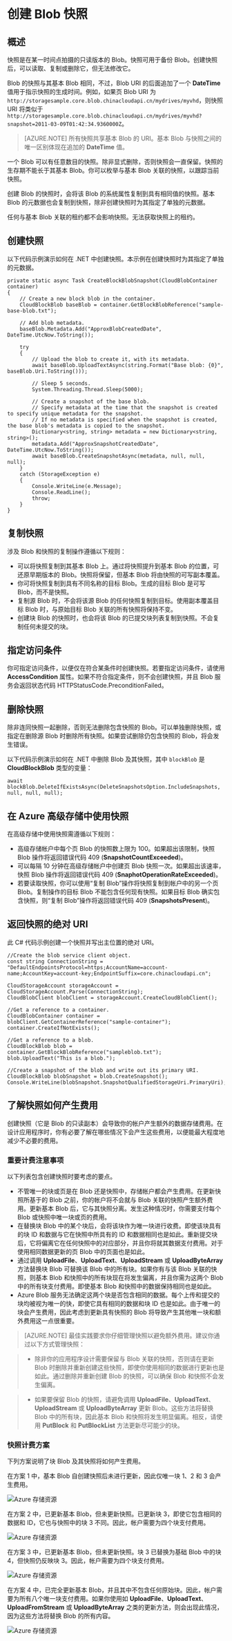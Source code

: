 ﻿<properties
    pageTitle="创建 blob 的只读快照 | Azure"
    description="了解如何在指定时刻及时创建 blob 的快照以备份 blob 数据。了解如何对快照计费，以及如何使用快照最大程度地减少容量费用。"
    services="storage"
    documentationcenter=""
    author="mmacy"
    manager="timlt"
    editor="tysonn" />  

<tags
    ms.assetid="3710705d-e127-4b01-8d0f-29853fb06d0d"
    ms.service="storage"
    ms.workload="storage"
    ms.tgt_pltfrm="na"
    ms.devlang="na"
    ms.topic="article"
    ms.date="12/07/2016"
    wacn.date="12/29/2016"
    ms.author="marsma" />  


# 创建 Blob 快照
## 概述
快照是在某一时间点拍摄的只读版本的 Blob。快照可用于备份 Blob。创建快照后，可以读取、复制或删除它，但无法修改它。

Blob 的快照与其基本 Blob 相同，不过，Blob URI 的后面追加了一个 **DateTime** 值用于指示快照的生成时间。例如，如果页 Blob URI 为 `http://storagesample.core.blob.chinacloudapi.cn/mydrives/myvhd`，则快照 URI 将类似于 `http://storagesample.core.blob.chinacloudapi.cn/mydrives/myvhd?snapshot=2011-03-09T01:42:34.9360000Z`。

> [AZURE.NOTE] 所有快照共享基本 Blob 的 URI。基本 Blob 与快照之间的唯一区别体现在追加的 **DateTime** 值。

一个 Blob 可以有任意数目的快照。除非显式删除，否则快照会一直保留。快照的生存期不能长于其基本 Blob。你可以枚举与基本 Blob 关联的快照，以跟踪当前快照。

创建 Blob 的快照时，会将该 Blob 的系统属性复制到具有相同值的快照。基本 Blob 的元数据也会复制到快照，除非创建快照时为其指定了单独的元数据。

任何与基本 Blob 关联的租约都不会影响快照。无法获取快照上的租约。

## 创建快照
以下代码示例演示如何在 .NET 中创建快照。本示例在创建快照时为其指定了单独的元数据。

    private static async Task CreateBlockBlobSnapshot(CloudBlobContainer container)
    {
        // Create a new block blob in the container.
        CloudBlockBlob baseBlob = container.GetBlockBlobReference("sample-base-blob.txt");

        // Add blob metadata.
        baseBlob.Metadata.Add("ApproxBlobCreatedDate", DateTime.UtcNow.ToString());

        try
        {
            // Upload the blob to create it, with its metadata.
            await baseBlob.UploadTextAsync(string.Format("Base blob: {0}", baseBlob.Uri.ToString()));

            // Sleep 5 seconds.
            System.Threading.Thread.Sleep(5000);

            // Create a snapshot of the base blob.
            // Specify metadata at the time that the snapshot is created to specify unique metadata for the snapshot.
            // If no metadata is specified when the snapshot is created, the base blob's metadata is copied to the snapshot.
            Dictionary<string, string> metadata = new Dictionary<string, string>();
            metadata.Add("ApproxSnapshotCreatedDate", DateTime.UtcNow.ToString());
            await baseBlob.CreateSnapshotAsync(metadata, null, null, null);
        }
        catch (StorageException e)
        {
            Console.WriteLine(e.Message);
            Console.ReadLine();
            throw;
        }
    }
 

## 复制快照
涉及 Blob 和快照的复制操作遵循以下规则：

* 可以将快照复制到其基本 Blob 上。通过将快照提升到基本 Blob 的位置，可还原早期版本的 Blob。快照将保留，但基本 Blob 将由快照的可写副本覆盖。
* 你可将快照复制到具有不同名称的目标 Blob。生成的目标 Blob 是可写 Blob，而不是快照。
* 复制源 Blob 时，不会将该源 Blob 的任何快照复制到目标。使用副本覆盖目标 Blob 时，与原始目标 Blob 关联的所有快照将保持不变。
* 创建块 Blob 的快照时，也会将该 Blob 的已提交块列表复制到快照。不会复制任何未提交的块。

## 指定访问条件
你可指定访问条件，以便仅在符合某条件时创建快照。若要指定访问条件，请使用 **AccessCondition** 属性。如果不符合指定条件，则不会创建快照，并且 Blob 服务会返回状态代码 HTTPStatusCode.PreconditionFailed。

## 删除快照
除非连同快照一起删除，否则无法删除包含快照的 Blob。可以单独删除快照，或指定在删除源 Blob 时删除所有快照。如果尝试删除仍包含快照的 Blob，将会发生错误。

以下代码示例演示如何在 .NET 中删除 Blob 及其快照，其中 `blockBlob` 是 **CloudBlockBlob** 类型的变量：

	await blockBlob.DeleteIfExistsAsync(DeleteSnapshotsOption.IncludeSnapshots, null, null, null);

## 在 Azure 高级存储中使用快照
在高级存储中使用快照需遵循以下规则：

* 高级存储帐户中每个页 Blob 的快照数上限为 100。如果超出该限制，快照 Blob 操作将返回错误代码 409 (**SnapshotCountExceeded**)。
* 可以每隔 10 分钟在高级存储帐户中创建页 Blob 快照一次。如果超出该速率，快照 Blob 操作将返回错误代码 409 (**SnaphotOperationRateExceeded**)。
* 若要读取快照，你可以使用“复制 Blob”操作将快照复制到帐户中的另一个页 Blob。复制操作的目标 Blob 不能包含任何现有快照。如果目标 Blob 确实包含快照，则“复制 Blob”操作将返回错误代码 409 (**SnapshotsPresent**)。

## 返回快照的绝对 URI
此 C# 代码示例创建一个快照并写出主位置的绝对 URI。

    //Create the blob service client object.
    const string ConnectionString = "DefaultEndpointsProtocol=https;AccountName=account-name;AccountKey=account-key;EndpointSuffix=core.chinacloudapi.cn";

    CloudStorageAccount storageAccount = CloudStorageAccount.Parse(ConnectionString);
    CloudBlobClient blobClient = storageAccount.CreateCloudBlobClient();

    //Get a reference to a container.
    CloudBlobContainer container = blobClient.GetContainerReference("sample-container");
    container.CreateIfNotExists();

    //Get a reference to a blob.
    CloudBlockBlob blob = container.GetBlockBlobReference("sampleblob.txt");
    blob.UploadText("This is a blob.");

    //Create a snapshot of the blob and write out its primary URI.
    CloudBlockBlob blobSnapshot = blob.CreateSnapshot();
    Console.WriteLine(blobSnapshot.SnapshotQualifiedStorageUri.PrimaryUri);

## 了解快照如何产生费用
创建快照（它是 Blob 的只读副本）会导致你的帐户产生额外的数据存储费用。在设计应用程序时，你有必要了解在哪些情况下会产生这些费用，以便能最大程度地减少不必要的费用。

### 重要计费注意事项
以下列表包含创建快照时要考虑的要点。

* 不管唯一的块或页是在 Blob 还是快照中，存储帐户都会产生费用。在更新快照所基于的 Blob 之前，你的帐户将不会就与 Blob 关联的快照产生额外费用。更新基本 Blob 后，它与其快照分离。发生这种情况时，你需要支付每个 Blob 或快照中唯一块或页的费用。
* 在替换块 Blob 中的某个块后，会将该块作为唯一块进行收费。即使该块具有的块 ID 和数据与它在快照中所具有的 ID 和数据相同也是如此。重新提交块后，它将偏离它在任何快照中的对应部分，并且你将就其数据支付费用。对于使用相同数据更新的页 Blob 中的页面也是如此。
* 通过调用 **UploadFile**、**UploadText**、**UploadStream** 或 **UploadByteArray** 方法替换块 Blob 可替换该 Blob 中的所有块。如果你有与该 Blob 关联的快照，则基本 Blob 和快照中的所有块现在将发生偏离，并且你需为这两个 Blob 中的所有块支付费用。即使基本 Blob 和快照中的数据保持相同也是如此。
* Azure Blob 服务无法确定这两个块是否包含相同的数据。每个上传和提交的块均被视为唯一的快，即使它具有相同的数据和块 ID 也是如此。由于唯一的块会产生费用，因此考虑到更新具有快照的 Blob 将导致产生其他唯一块和额外费用这一点很重要。

> [AZURE.NOTE] 最佳实践要求你仔细管理快照以避免额外费用。建议你通过以下方式管理快照：

> - 除非你的应用程序设计需要保留与 Blob 关联的快照，否则请在更新 Blob 时删除并重新创建这些快照，即使你使用相同的数据进行更新也是如此。通过删除并重新创建 Blob 的快照，可以确保 Blob 和快照不会发生偏离。

> - 如果要保留 Blob 的快照，请避免调用 **UploadFile**、**UploadText**、**UploadStream** 或 **UploadByteArray** 更新 Blob。这些方法将替换 Blob 中的所有块，因此基本 Blob 和快照将发生明显偏离。相反，请使用 **PutBlock** 和 **PutBlockList** 方法更新尽可能少的块。


### 快照计费方案
下列方案说明了块 Blob 及其快照将如何产生费用。

在方案 1 中，基本 Blob 自创建快照后未进行更新，因此仅唯一块 1、2 和 3 会产生费用。

![Azure 存储资源](./media/storage-blob-snapshots/storage-blob-snapshots-billing-scenario-1.png)

在方案 2 中，已更新基本 Blob，但未更新快照。已更新块 3，即使它包含相同的数据和 ID，它也与快照中的块 3 不同。因此，帐户需要为四个块支付费用。

![Azure 存储资源](./media/storage-blob-snapshots/storage-blob-snapshots-billing-scenario-2.png)

在方案 3 中，已更新基本 Blob，但未更新快照。块 3 已替换为基础 Blob 中的块 4，但快照仍反映块 3。因此，帐户需要为四个块支付费用。

![Azure 存储资源](./media/storage-blob-snapshots/storage-blob-snapshots-billing-scenario-3.png)

在方案 4 中，已完全更新基本 Blob，并且其中不包含任何原始块。因此，帐户需要为所有八个唯一块支付费用。如果你使用如 **UploadFile**、**UploadText**、**UploadFromStream** 或 **UploadByteArray** 之类的更新方法，则会出现此情况，因为这些方法将替换 Blob 的所有内容。

![Azure 存储资源](./media/storage-blob-snapshots/storage-blob-snapshots-billing-scenario-4.png)

<!---HONumber=Mooncake_1226_2016-->